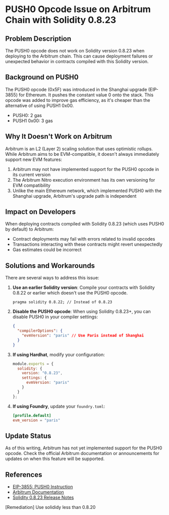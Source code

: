 # PUSH0 Opcode Issue on Arbitrum Chain with Solidity 0.8.23

## Problem Description

The PUSH0 opcode does not work on Solidity version 0.8.23 when deploying to the Arbitrum chain. This can cause deployment failures or unexpected behavior in contracts compiled with this Solidity version.

## Background on PUSH0

The PUSH0 opcode (0x5F) was introduced in the Shanghai upgrade (EIP-3855) for Ethereum. It pushes the constant value 0 onto the stack. This opcode was added to improve gas efficiency, as it's cheaper than the alternative of using PUSH1 0x00.

- PUSH0: 2 gas
- PUSH1 0x00: 3 gas

## Why It Doesn't Work on Arbitrum

Arbitrum is an L2 (Layer 2) scaling solution that uses optimistic rollups. While Arbitrum aims to be EVM-compatible, it doesn't always immediately support new EVM features:

1. Arbitrum may not have implemented support for the PUSH0 opcode in its current version
2. The Arbitrum Nitro execution environment has its own versioning for EVM compatibility
3. Unlike the main Ethereum network, which implemented PUSH0 with the Shanghai upgrade, Arbitrum's upgrade path is independent

## Impact on Developers


When deploying contracts compiled with Solidity 0.8.23 (which uses PUSH0 by default) to Arbitrum:
- Contract deployments may fail with errors related to invalid opcodes
- Transactions interacting with these contracts might revert unexpectedly
- Gas estimates could be incorrect

## Solutions and Workarounds

There are several ways to address this issue:

1. **Use an earlier Solidity version**: Compile your contracts with Solidity 0.8.22 or earlier which doesn't use the PUSH0 opcode.
   ```solidity
   pragma solidity 0.8.22; // Instead of 0.8.23
   ```

2. **Disable the PUSH0 opcode**: When using Solidity 0.8.23+, you can disable PUSH0 in your compiler settings:
   ```json
   {
     "compilerOptions": {
       "evmVersion": "paris" // Use Paris instead of Shanghai
     }
   }
   ```

3. **If using Hardhat**, modify your configuration:
   ```javascript
   module.exports = {
     solidity: {
       version: "0.8.23",
       settings: {
         evmVersion: "paris"
       }
     }
   };
   ```

4. **If using Foundry**, update your `foundry.toml`:
   ```toml
   [profile.default]
   evm_version = "paris"
   ```

## Update Status

As of this writing, Arbitrum has not yet implemented support for the PUSH0 opcode. Check the official Arbitrum documentation or announcements for updates on when this feature will be supported.

## References

- [EIP-3855: PUSH0 Instruction](https://eips.ethereum.org/EIPS/eip-3855)
- [Arbitrum Documentation](https://docs.arbitrum.io/)
- [Solidity 0.8.23 Release Notes](https://blog.soliditylang.org/2023/08/30/solidity-0.8.23-release-announcement/)


[Remediation]
Use solididy less than 0.8.20